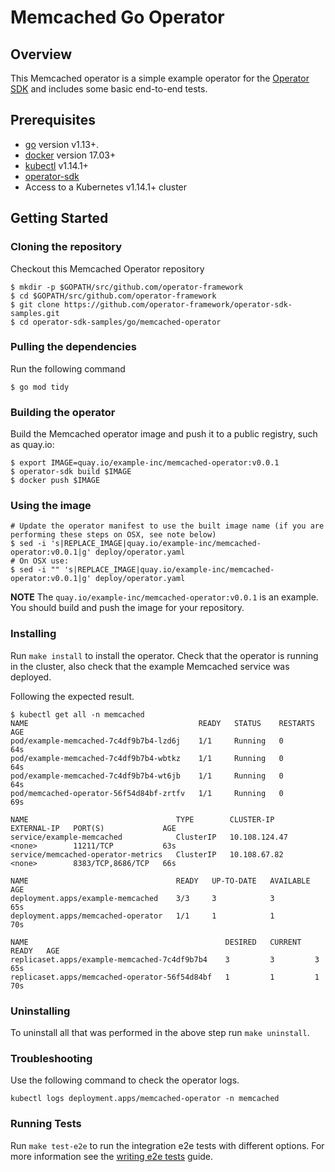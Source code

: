 # Memcached Go Operator

## Overview

This Memcached operator is a simple example operator for the [Operator SDK][operator_sdk] and includes some basic end-to-end tests.

## Prerequisites

- [go][go_tool] version v1.13+.
- [docker][docker_tool] version 17.03+
- [kubectl][kubectl_tool] v1.14.1+
- [operator-sdk][operator_install]
- Access to a Kubernetes v1.14.1+ cluster

## Getting Started

### Cloning the repository

Checkout this Memcached Operator repository

```
$ mkdir -p $GOPATH/src/github.com/operator-framework
$ cd $GOPATH/src/github.com/operator-framework
$ git clone https://github.com/operator-framework/operator-sdk-samples.git
$ cd operator-sdk-samples/go/memcached-operator
```
### Pulling the dependencies

Run the following command

```
$ go mod tidy
```

### Building the operator

Build the Memcached operator image and push it to a public registry, such as quay.io:

```
$ export IMAGE=quay.io/example-inc/memcached-operator:v0.0.1
$ operator-sdk build $IMAGE
$ docker push $IMAGE
```

### Using the image

```
# Update the operator manifest to use the built image name (if you are performing these steps on OSX, see note below)
$ sed -i 's|REPLACE_IMAGE|quay.io/example-inc/memcached-operator:v0.0.1|g' deploy/operator.yaml
# On OSX use:
$ sed -i "" 's|REPLACE_IMAGE|quay.io/example-inc/memcached-operator:v0.0.1|g' deploy/operator.yaml
```

**NOTE** The `quay.io/example-inc/memcached-operator:v0.0.1` is an example. You should build and push the image for your repository.

### Installing

Run `make install` to install the operator. Check that the operator is running in the cluster, also check that the example Memcached service was deployed.

Following the expected result.

```shell
$ kubectl get all -n memcached
NAME                                      READY   STATUS    RESTARTS   AGE
pod/example-memcached-7c4df9b7b4-lzd6j    1/1     Running   0          64s
pod/example-memcached-7c4df9b7b4-wbtkz    1/1     Running   0          64s
pod/example-memcached-7c4df9b7b4-wt6jb    1/1     Running   0          64s
pod/memcached-operator-56f54d84bf-zrtfv   1/1     Running   0          69s

NAME                                 TYPE        CLUSTER-IP      EXTERNAL-IP   PORT(S)             AGE
service/example-memcached            ClusterIP   10.108.124.47   <none>        11211/TCP           63s
service/memcached-operator-metrics   ClusterIP   10.108.67.82    <none>        8383/TCP,8686/TCP   66s

NAME                                 READY   UP-TO-DATE   AVAILABLE   AGE
deployment.apps/example-memcached    3/3     3            3           65s
deployment.apps/memcached-operator   1/1     1            1           70s

NAME                                            DESIRED   CURRENT   READY   AGE
replicaset.apps/example-memcached-7c4df9b7b4    3         3         3       65s
replicaset.apps/memcached-operator-56f54d84bf   1         1         1       70s
```

### Uninstalling

To uninstall all that was performed in the above step run `make uninstall`.

### Troubleshooting

Use the following command to check the operator logs.

```shell
kubectl logs deployment.apps/memcached-operator -n memcached
```

### Running Tests

Run `make test-e2e` to run the integration e2e tests with different options. For
more information see the [writing e2e tests][golang-e2e-tests] guide.

[dep_tool]: https://golang.github.io/dep/docs/installation.html
[go_tool]: https://golang.org/dl/
[kubectl_tool]: https://kubernetes.io/docs/tasks/tools/install-kubectl/
[docker_tool]: https://docs.docker.com/install/
[operator_sdk]: https://github.com/operator-framework/operator-sdk
[operator_install]: https://sdk.operatorframework.io/docs/install-operator-sdk/
[golang-e2e-tests]: https://sdk.operatorframework.io/docs/golang/e2e-tests/
